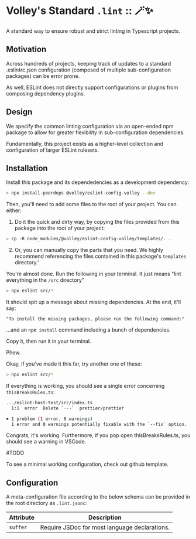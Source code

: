 # Volley's Standard `.lint` :: 🪄✨

A standard way to ensure robust and strict linting in Typescript projects.

## Motivation

Across hundreds of projects, keeping track of updates to a standard .eslintrc.json configuration (composed of multiple sub-configuration packages) can be error prone.

As well, ESLint does not directly support configurations or plugins from composing dependency plugins.

## Design

We specify the common linting configuration via an open-ended npm package to allow for greater flexibility in sub-configuration dependencies.

Fundamentally, this project exists as a higher-level collection and configuration of larger ESLint rulesets.

## Installation

Install this package and its dependedencies as a development dependency:

```sh
> npx install-peerdeps @volley/eslint-config-volley --dev
```

Then, you'll need to add some files to the root of your project. You can either:

1. Do it the quick and dirty way, by copying the files provided from this package into the root of your project:

```sh
> cp -R node_modules/@volley/eslint-config-volley/templates/. .
```

2. Or, you can manually copy the parts that you need. We highly recommend referencing the files contained in this package's `templates` directory.'

You're almost done. Run the following in your terminal. It just means "lint everything in the `/src` directory"

```sh
> npx eslint src/*
```

It should spit up a message about missing dependencies. At the end, it'll say:

```"To install the missing packages, please run the following command:"```

...and an `npm install` command including a bunch of dependencies.

Copy it, then run it in your terminal.

Phew.

Okay, if you've made it this far, try another one of these:

```sh
> npx eslint src/*
```

If everything is working, you should see a single error concerning `thisBreaksRules.ts`:

```sh
.../eslint-host-test/src/index.ts
  1:1  error  Delete `···`  prettier/prettier

✖ 1 problem (1 error, 0 warnings)
  1 error and 0 warnings potentially fixable with the `--fix` option.
```

Congrats, it's working. Furthermore, if you pop open thisBreaksRules.ts, you should see a warning in VSCode.


#TODO 

To see a minimal working configuration, check out github template.

## Configuration

A meta-configuration file according to the below schema can be provided in the root directory as `.lint.jsonc`:

| Attribute | Description |
| --- | --- |
| `suffer` | Require JSDoc for most language declarations. |
